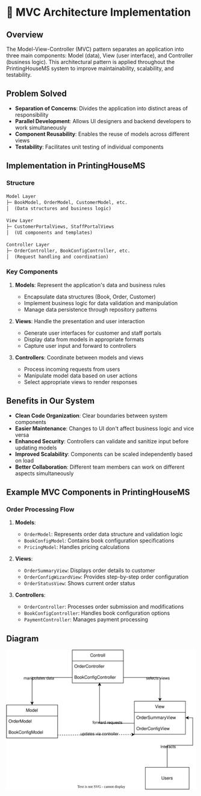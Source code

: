 # 🧱 MVC Architecture Implementation

## Overview
The Model-View-Controller (MVC) pattern separates an application into three main components: Model (data), View (user interface), and Controller (business logic). This architectural pattern is applied throughout the PrintingHouseMS system to improve maintainability, scalability, and testability.

## Problem Solved
- **Separation of Concerns**: Divides the application into distinct areas of responsibility
- **Parallel Development**: Allows UI designers and backend developers to work simultaneously
- **Component Reusability**: Enables the reuse of models across different views
- **Testability**: Facilitates unit testing of individual components

## Implementation in PrintingHouseMS

### Structure

```
Model Layer
├─ BookModel, OrderModel, CustomerModel, etc.
│  (Data structures and business logic)

View Layer
├─ CustomerPortalViews, StaffPortalViews
│  (UI components and templates)

Controller Layer
├─ OrderController, BookConfigController, etc.
│  (Request handling and coordination)
```

### Key Components

1. **Models**: Represent the application's data and business rules
   - Encapsulate data structures (Book, Order, Customer)
   - Implement business logic for data validation and manipulation
   - Manage data persistence through repository patterns

2. **Views**: Handle the presentation and user interaction
   - Generate user interfaces for customer and staff portals
   - Display data from models in appropriate formats
   - Capture user input and forward to controllers

3. **Controllers**: Coordinate between models and views
   - Process incoming requests from users
   - Manipulate model data based on user actions
   - Select appropriate views to render responses

## Benefits in Our System

- **Clean Code Organization**: Clear boundaries between system components
- **Easier Maintenance**: Changes to UI don't affect business logic and vice versa
- **Enhanced Security**: Controllers can validate and sanitize input before updating models
- **Improved Scalability**: Components can be scaled independently based on load
- **Better Collaboration**: Different team members can work on different aspects simultaneously

## Example MVC Components in PrintingHouseMS

### Order Processing Flow

1. **Models**:
   - `OrderModel`: Represents order data structure and validation logic
   - `BookConfigModel`: Contains book configuration specifications
   - `PricingModel`: Handles pricing calculations

2. **Views**:
   - `OrderSummaryView`: Displays order details to customer
   - `OrderConfigWizardView`: Provides step-by-step order configuration
   - `OrderStatusView`: Shows current order status

3. **Controllers**:
   - `OrderController`: Processes order submission and modifications
   - `BookConfigController`: Handles book configuration options
   - `PaymentController`: Manages payment processing

## Diagram
![MVC Architecture Implementation](../Diagrams/MVCarchitecture.svg)